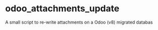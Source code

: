 odoo_attachments_update
=======================

A small script to re-write attachments on a Odoo (v8) migrated databas
